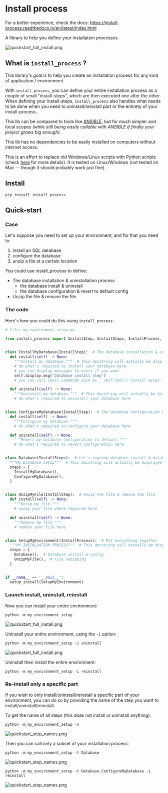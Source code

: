 # Install process

For a better experience, check the docs: https://install-process.readthedocs.io/en/latest/index.html

A library to help you define your installation processes.

![quickstart_full_install.png](https://install-process.readthedocs.io/en/stable/_images/quickstart_full_install.png)

## What is ``install_process`` ?

This library's goal is to help you create an installation process for any kind of application / environment.  

With ``install_process``, you can define your entire installation process as a couple of small "install-steps",
which are then executed one after the other.  
When defining your install-steps, ``install_process`` also handles what needs to be done when you need to 
uninstall/reinstall part or the entirety of your install-process.

This lib can be compared to tools like [ANSIBLE](https://www.ansible.com/), but for much simpler and local scopes
*(while still being easily callable with ANSIBLE if finally your project grows big enough)*.

This lib has no dependencies to be easily installed on computers without internet access.

This is an effort to replace old Windows/Linux scripts with Python scripts
(check [here](https://github.com/ninjaaron/replacing-bash-scripting-with-python) for more details).
It is tested on Linux/Windows (not tested on Mac — though it should probably work just fine).

## Install

```shell
pip install install_process
```

## Quick-start

### Case

Let's suppose you need to set up your environment, and for that you need to:
1. install an SQL database
2. configure the database
3. unzip a file at a certain location

You could use install_process to define:
- The database installation & uninstallation process
  - the database install & uninstall
  - the database configuration & revert to default config
- Unzip the file & remove the file

### The code

Here's how you could do this using ``install_process``:

```python
# file: my_environment_setup.py

from install_process import InstallStep, InstallSteps, InstallProcess, setup_install


class InstallMyDatabase(InstallStep):  # The database installation & uninstallation process
  def install(self) -> None:
    """Install my database."""  # This docstring will actually be displayed during the installation process
    # do what's required to install your database here
    # you can display messages to users if you want
    self.display.msg('Database install step')
    # you can call shell commands such as ``self.shell('install mysql')``

  def uninstall(self) -> None:
    """Uninstall my database."""  # This docstring will actually be displayed during the uninstallation process
    # do what's required to uninstall your database here


class ConfigureMyDatabase(InstallStep):  # The database configuration & revert to default process
  def install(self) -> None:
    """Configure my database."""
    # do what's required to configure your database here

  def uninstall(self) -> None:
    """Revert my database configuration to default."""
    # do what's required to revert configuration here


class Database(InstallSteps):  # Let's regroup database-install & database-config under a same step (optional)
  """My Database setup"""  # This docstring will actually be displayed
  steps = [
    InstallMyDatabase(),
    ConfigureMyDatabase(),
  ]


class UnzipMyFile(InstallStep):  # Unzip the file & remove the file
  def install(self) -> None:
    """Unzip my file."""
    # unzip your file where required here

  def uninstall(self) -> None:
    """Remove my file."""
    # remove your file here


class SetupMyEnvironment(InstallProcess):  # Put everything together
  """MY INSTALLATION PROCESS"""  # This docstring will actually be displayed
  steps = [
    Database(),  # Database install & config
    UnzipMyFile(),  # File unzipping
  ]


if __name__ == '__main__':
  setup_install(SetupMyEnvironment)
```

### Launch install, uninstall, reinstall

Now you can install your entire environment:
```commandline
python -m my_environment_setup
```
![quickstart_full_install.png](https://install-process.readthedocs.io/en/stable/_images/quickstart_full_install.png)

Uninstall your entire environment, using the `-i` option:
```commandline
python -m my_environment_setup -i uninstall
```
![quickstart_full_install.png](https://install-process.readthedocs.io/en/stable/_images/quickstart_full_uninstall.png)

Uninstall then install the entire environment:
```commandline
python -m my_environment_setup -i reinstall
```

### Re-install only a specific part

If you wish to only install/uninstall/reinstall a specific part of your environment, you can do so by providing
the name of the step you want to install/uninstall/reinstall.

To get the name of all steps (this does not install or uninstall anything):
```commandline
python -m my_environment_setup -n
```
![quickstart_step_names.png](https://install-process.readthedocs.io/en/stable/_images/quickstart_step_names.png)

Then you can call only a subset of your installation process:
```commandline
python -m my_environment_setup -t Database
```
![quickstart_step_names.png](https://install-process.readthedocs.io/en/stable/_images/quickstart_specific_install.png)

```commandline
python -m my_environment_setup -t Database.ConfigureMyDatabase -i reinstall
```
![quickstart_step_names.png](https://install-process.readthedocs.io/en/stable/_images/quickstart_specific_reinstall.png)
